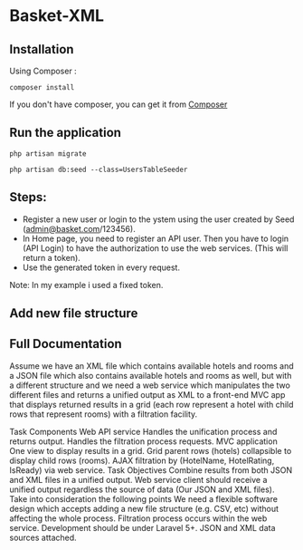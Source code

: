# Basket-XML

## Installation
Using Composer :

```
composer install
```

If you don't have composer, you can get it from [Composer](https://getcomposer.org/)

## Run the application
```
php artisan migrate
```
```
php artisan db:seed --class=UsersTableSeeder
```

## Steps:
* Register a new user or login to the ystem using the user created by Seed (admin@basket.com/123456).
* In Home page, you need to register an API user. Then you have to login (API Login) to have the authorization to use the web services. (This will return a token).
* Use the generated token in every request.

Note: In my example i used a fixed token.



## Add new file structure 



## Full Documentation
Assume we have an XML file which contains available hotels and rooms and a JSON file which also contains available hotels and rooms as well, but with a different structure and we need a web service which manipulates the two different files and returns a unified output as XML to a front-end MVC app that displays returned results in a grid (each row represent a hotel with child rows that represent rooms) with a filtration facility.

Task Components
Web API service
Handles the unification process and returns output.
Handles the filtration process requests. 
MVC application
One view to display results in a grid.
Grid parent rows (hotels) collapsible to display child rows (rooms).
AJAX filtration by (HotelName, HotelRating, IsReady) via web service.
Task Objectives
Combine results from both JSON and XML files in a unified output.
Web service client should receive a unified output regardless the source of data (Our JSON and XML files). 
Take into consideration the following points
We need a flexible software design which accepts adding a new file structure (e.g. CSV, etc) without affecting the whole process. 
Filtration process occurs within the web service.
Development should be under  Laravel 5+.
JSON and XML data sources attached.
